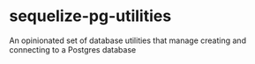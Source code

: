 # sequelize-pg-utilities
An opinionated set of database utilities that manage creating and connecting to a Postgres database
